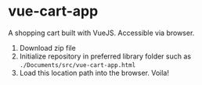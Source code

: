 # vue-cart-app
A shopping cart built with VueJS. Accessible via browser.

1. Download zip file
2. Initialize repository in preferred library folder such as `./Documents/src/vue-cart-app.html`
3. Load this location path into the browser. Voila!

